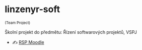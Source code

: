 # linzenyr-soft 
<sub> (Team Project) </sub>


Školní projekt do předmětu: Řízení softwarových projektů, VSPJ

- :writing_hand: [RSP Moodle](https://moodle.vspj.cz/course/view.php?id=202744)
